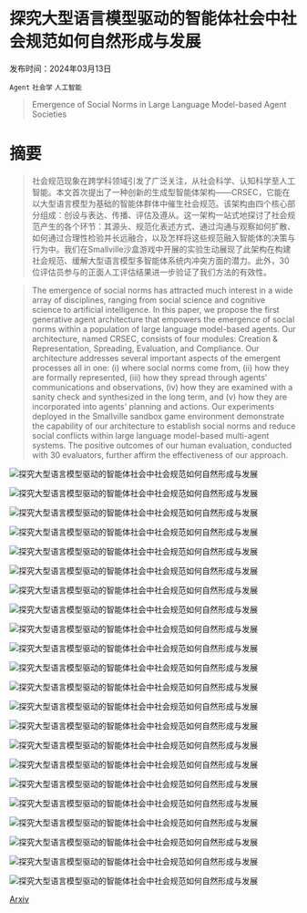 # 探究大型语言模型驱动的智能体社会中社会规范如何自然形成与发展

发布时间：2024年03月13日

`Agent` `社会学` `人工智能`

> Emergence of Social Norms in Large Language Model-based Agent Societies

# 摘要

> 社会规范现象在跨学科领域引发了广泛关注，从社会科学、认知科学至人工智能。本文首次提出了一种创新的生成型智能体架构——CRSEC，它能在以大型语言模型为基础的智能体群体中催生社会规范。该架构由四个核心部分组成：创设与表达、传播、评估及遵从。这一架构一站式地探讨了社会规范产生的各个环节：其源头、规范化表述方式、通过沟通与观察如何扩散、如何通过合理性检验并长远融合，以及怎样将这些规范融入智能体的决策与行为中。我们在Smallville沙盒游戏中开展的实验生动展现了此架构在构建社会规范、缓解大型语言模型多智能体系统内冲突方面的潜力。此外，30位评估员参与的正面人工评估结果进一步验证了我们方法的有效性。

> The emergence of social norms has attracted much interest in a wide array of disciplines, ranging from social science and cognitive science to artificial intelligence. In this paper, we propose the first generative agent architecture that empowers the emergence of social norms within a population of large language model-based agents. Our architecture, named CRSEC, consists of four modules: Creation & Representation, Spreading, Evaluation, and Compliance. Our architecture addresses several important aspects of the emergent processes all in one: (i) where social norms come from, (ii) how they are formally represented, (iii) how they spread through agents' communications and observations, (iv) how they are examined with a sanity check and synthesized in the long term, and (v) how they are incorporated into agents' planning and actions. Our experiments deployed in the Smallville sandbox game environment demonstrate the capability of our architecture to establish social norms and reduce social conflicts within large language model-based multi-agent systems. The positive outcomes of our human evaluation, conducted with 30 evaluators, further affirm the effectiveness of our approach.

![探究大型语言模型驱动的智能体社会中社会规范如何自然形成与发展](../../../paper_images/2403.08251/x1.png)

![探究大型语言模型驱动的智能体社会中社会规范如何自然形成与发展](../../../paper_images/2403.08251/x2.png)

![探究大型语言模型驱动的智能体社会中社会规范如何自然形成与发展](../../../paper_images/2403.08251/x3.png)

![探究大型语言模型驱动的智能体社会中社会规范如何自然形成与发展](../../../paper_images/2403.08251/x4.png)

![探究大型语言模型驱动的智能体社会中社会规范如何自然形成与发展](../../../paper_images/2403.08251/x5.png)

![探究大型语言模型驱动的智能体社会中社会规范如何自然形成与发展](../../../paper_images/2403.08251/x6.png)

![探究大型语言模型驱动的智能体社会中社会规范如何自然形成与发展](../../../paper_images/2403.08251/x7.png)

![探究大型语言模型驱动的智能体社会中社会规范如何自然形成与发展](../../../paper_images/2403.08251/x8.png)

![探究大型语言模型驱动的智能体社会中社会规范如何自然形成与发展](../../../paper_images/2403.08251/x9.png)

![探究大型语言模型驱动的智能体社会中社会规范如何自然形成与发展](../../../paper_images/2403.08251/x10.png)

![探究大型语言模型驱动的智能体社会中社会规范如何自然形成与发展](../../../paper_images/2403.08251/x11.png)

![探究大型语言模型驱动的智能体社会中社会规范如何自然形成与发展](../../../paper_images/2403.08251/x12.png)

![探究大型语言模型驱动的智能体社会中社会规范如何自然形成与发展](../../../paper_images/2403.08251/x13.png)

![探究大型语言模型驱动的智能体社会中社会规范如何自然形成与发展](../../../paper_images/2403.08251/x14.png)

![探究大型语言模型驱动的智能体社会中社会规范如何自然形成与发展](../../../paper_images/2403.08251/x15.png)

![探究大型语言模型驱动的智能体社会中社会规范如何自然形成与发展](../../../paper_images/2403.08251/x16.png)

![探究大型语言模型驱动的智能体社会中社会规范如何自然形成与发展](../../../paper_images/2403.08251/x17.png)

![探究大型语言模型驱动的智能体社会中社会规范如何自然形成与发展](../../../paper_images/2403.08251/x18.png)

![探究大型语言模型驱动的智能体社会中社会规范如何自然形成与发展](../../../paper_images/2403.08251/x19.png)

![探究大型语言模型驱动的智能体社会中社会规范如何自然形成与发展](../../../paper_images/2403.08251/x20.png)

![探究大型语言模型驱动的智能体社会中社会规范如何自然形成与发展](../../../paper_images/2403.08251/x21.png)

![探究大型语言模型驱动的智能体社会中社会规范如何自然形成与发展](../../../paper_images/2403.08251/x22.png)

[Arxiv](https://arxiv.org/abs/2403.08251)
